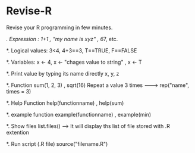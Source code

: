 # Revise-R
Revise your R programming in few minutes.

*. Expression :
   1+1 , "my name is xyz" , 6*7, etc.

*. Logical values:
   3<4, 4+3==3, T==TRUE, F==FALSE

*. Variables:
   x <- 4, x <- "chages value to string" , x <- T

*. Print value by typing its name directly
   x, y, z

*. Function
   sum(1, 2, 3) , sqrt(16)
   Repeat a value 3 times ---> rep("name", times = 3)

*. Help Function
   help(functionname) , help(sum)

*. example function
   example(functionname) , example(min)

*. Show files
   list.files() --> It will display ths list of file stored with .R extention

*. Run script (.R file)
   source("filename.R")
